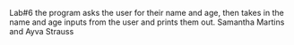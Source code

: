 Lab#6
the program asks the user for their name and age, then takes in the name and age inputs from the user and prints them out. 
Samantha Martins and Ayva Strauss
